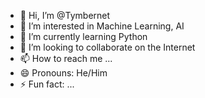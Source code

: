 - 👋 Hi, I’m @Tymbernet
- 👀 I’m interested in Machine Learning, AI
- 🌱 I’m currently learning Python
- 💞️ I’m looking to collaborate on the Internet
- 📫 How to reach me ...
- 😄 Pronouns: He/Him
- ⚡ Fun fact: ...

<!---
Tymbernet/Tymbernet is a ✨ special ✨ repository because its `README.md` (this file) appears on your GitHub profile.
You can click the Preview link to take a look at your changes.
--->
